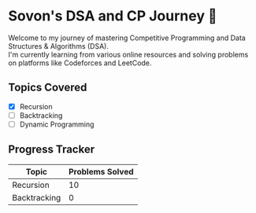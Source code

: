 # Sovon's DSA and CP Journey 🚀
Welcome to my journey of mastering Competitive Programming and Data Structures & Algorithms (DSA).  
I'm currently learning from various online resources and solving problems on platforms like Codeforces and LeetCode.

## Topics Covered
- [x] Recursion
- [ ] Backtracking
- [ ] Dynamic Programming

## Progress Tracker
| Topic          | Problems Solved |
|----------------|-----------------|
| Recursion      | 10             |
| Backtracking   | 0              |
